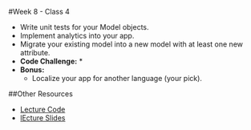 #Week 8 - Class 4
* Write unit tests for your Model objects.
* Implement analytics into your app.
* Migrate your existing model into a new model with at least one new attribute.
* **Code Challenge:** 
	* 
* **Bonus:** 
	* Localize your app for another language (your pick).

##Other Resources
* [Lecture Code](lecture-code/)
* [lEcture Slides](lecture-slides/)
